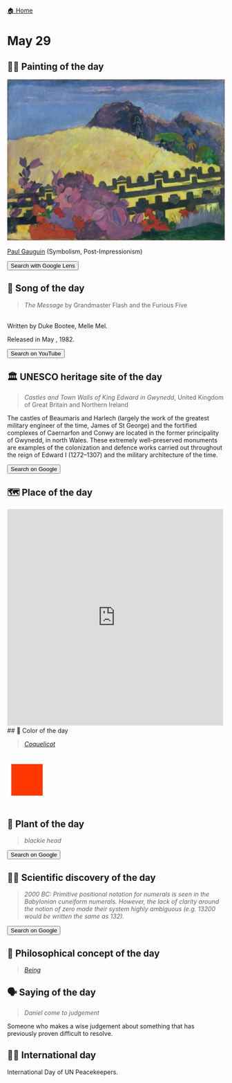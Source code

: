 
[🏠 Home](../../index.md)

# May 29

## 🧑‍🎨 Painting of the day

<img width="600" src="../img/Paul_Gauguin_2.jpg">

[Paul Gauguin](http://en.wikipedia.org/wiki/Paul_Gauguin) (Symbolism, Post-Impressionism)

<button class="btn btn-success"
onclick=" window.open('https://lens.google.com/uploadbyurl?url=https://iretes.github.io/one-a-day/data/img/Paul_Gauguin_2.jpg','_blank')">
Search with Google Lens
</button>

## 🎼 Song of the day

> *The Message*
by Grandmaster Flash and the Furious Five

<br />Written by Duke Bootee, Melle Mel.

Released in May , 1982.

<button class="btn btn-success"
onclick=" window.open('http://www.youtube.com/search?q=The Message by Grandmaster Flash and the Furious Five','_blank')">
Search on YouTube
</button>

## 🏛️ UNESCO heritage site of the day

> *Castles and Town Walls of King Edward in Gwynedd*, United Kingdom of Great Britain and Northern Ireland

<p>The castles of Beaumaris and Harlech (largely the work of the greatest military engineer of the time, James of St George) and the fortified complexes of Caernarfon and Conwy are located in the former principality of Gwynedd, in north Wales. These extremely well-preserved monuments are examples of the colonization and defence works carried out throughout the reign of Edward I (1272&ndash;1307) and the military architecture of the time.</p>

<button class="btn btn-success"
onclick=" window.open('http://www.google.com/search?q=Castles and Town Walls of King Edward in Gwynedd','_blank')">
Search on Google
</button>

## 🗺️ Place of the day

<iframe
src="https://www.mapcrunch.com"
name="mapcrunch"
width="500"
height="500"
allowTransparency="true"
scrolling="no"
frameborder="0"
>
</iframe>
## 🎨 Color of the day

> *[Coquelicot](https://en.wikipedia.org/wiki/Coquelicot)*

<div style="color:#FF3800; font-size: 100px;">&#9632;</div>

## 🌿 Plant of the day

> *blackie head*

<button class="btn btn-success"
onclick=" window.open('http://www.google.com/search?q=blackie head','_blank')">
Search on Google
</button>

## 🧑‍🔬 Scientific discovery of the day

> *2000 BC: Primitive positional notation for numerals is seen in the Babylonian cuneiform numerals. However, the lack of clarity around the notion of zero made their system highly ambiguous (e.g. 13200 would be written the same as 132).*

<button class="btn btn-success"
onclick=" window.open('http://www.google.com/search?q=2000 BC: Primitive positional notation for numerals is seen in the Babylonian cuneiform numerals. However, the lack of clarity around the notion of zero made their system highly ambiguous (e.g. 13200 would be written the same as 132).','_blank')"> 
Search on Google
</button>

## 💭 Philosophical concept of the day

> *[Being](https://en.wikipedia.org/wiki/Being)*

## 🗣️ Saying of the day

> *Daniel come to judgement*

Someone who makes a wise judgement about something that has previously proven difficult to resolve.

## 🏳️‍🌈 International day

International Day of UN Peacekeepers.